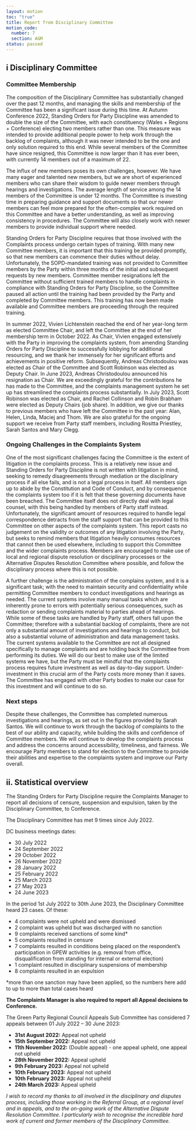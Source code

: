 ```yaml
---
layout: motion
toc: "true"
title: Report from Disciplinary Committee
motion_code:
  number: 7
  section: AGM
status: passed
---
```

## i Disciplinary Committee

### Committee Membership

The composition of the Disciplinary Committee has substantially changed over the past 12 months, and managing the skills and membership of the Committee has been a significant issue during this time. At Autumn Conference 2022, Standing Orders for Party Discipline was amended to double the size of the Committee, with each constituency (Wales + Regions + Conference) electing two members rather than one. This measure was intended to provide additional people power to help work through the backlog of complaints, although it was never intended to be the one and only solution required to this end. While several members of the Committee have since resigned, this Committee is now larger than it has ever been, with currently 14 members out of a maximum of 22.

The influx of new members poses its own challenges, however. We have many eager and talented new members, but we are short of experienced members who can share their wisdom to guide newer members through hearings and investigations. The average length of service among the 14 members of the Committee is under 12 months. The Committee is investing time in preparing guidance and support documents so that our newer members can feel more prepared for the often-complex work required on this Committee and have a better understanding, as well as improving consistency in procedures. The Committee will also closely work with newer members to provide individual support where needed.

Standing Orders for Party Discipline requires that those involved with the Complaints process undergo certain types of training. With many new Committee members, it is important that this training be provided promptly, so that new members can commence their duties without delay. Unfortunately, the SOPD-mandated training was not provided to Committee members by the Party within three months of the initial and subsequent requests by new members. Committee member resignations left the Committee without sufficient trained members to handle complaints in compliance with Standing Orders for Party Discipline, so the Committee paused all action until the training had been provided by the Party and completed by Committee members. This training has now been made available and Committee members are proceeding through the required training.

In summer 2022, Vivien Lichtenstein reached the end of her year-long term as elected Committee Chair, and left the Committee at the end of her membership term in October 2022. As Chair, Vivien engaged extensively with the Party in improving the complaints system, from amending Standing Orders for Party Discipline to successfully lobbying for additional resourcing, and we thank her immensely for her significant efforts and achievements in positive reform. Subsequently, Andreas Christodoulou was elected as Chair of the Committee and Scott Robinson was elected as Deputy Chair. In June 2023, Andreas Christodoulou announced his resignation as Chair. We are exceedingly grateful for the contributions he has made to the Committee, and the complaints management system he set up has streamlined the complaints process substantially. In July 2023, Scott Robinson was elected as Chair, and Rachel Collinson and Robin Brabham were elected as Deputy Chairs (job share). In addition, we give our thanks to previous members who have left the Committee in the past year: Alan, Helen, Linda, Maciej and Thom. We are also grateful for the ongoing support we receive from Party staff members, including Rositta Priestley, Sarah Santos and Mary Clegg.

### Ongoing Challenges in the Complaints System

One of the most significant challenges facing the Committee is the extent of litigation in the complaints process. This is a relatively new issue and Standing Orders for Party Discipline is not written with litigation in mind, seeking to remedy disagreements through mediation or the disciplinary process if all else fails, and is not a legal process in itself. All members sign up to abide by the Constitution and Code of Conduct, and by consequence the complaints system too if it is felt that these governing documents have been breached. The Committee itself does not directly deal with legal counsel, with this being handled by members of Party staff instead. Unfortunately, the significant amount of resources required to handle legal correspondence detracts from the staff support that can be provided to this Committee on other aspects of the complaints system. This report casts no judgement on the validity or outcomes of any litigation involving the Party, but seeks to remind members that litigation heavily consumes resources that cannot then be used elsewhere, including to support this Committee and the wider complaints process. Members are encouraged to make use of local and regional dispute resolution or disciplinary processes or the Alternative Disputes Resolution Committee where possible, and follow the disciplinary process where this is not possible.

A further challenge is the administration of the complains system, and it is a significant task; with the need to maintain security and confidentiality while permitting Committee members to conduct investigations and hearings as needed. The current systems involve many manual tasks which are inherently prone to errors with potentially serious consequences, such as redaction or sending complaints material to parties ahead of hearings. While some of these tasks are handled by Party staff, others fall upon the Committee; therefore with a substantial backlog of complaints, there are not only a substantial amount of investigations and hearings to conduct, but also a substantial volume of administration and data management tasks. The current systems available to the Committee are not all designed specifically to manage complaints and are holding back the Committee from performing its duties. We will do our best to make use of the limited systems we have, but the Party must be mindful that the complaints process requires future investment as well as day-to-day support. Under-investment in this crucial arm of the Party costs more money than it saves. The Committee has engaged with other Party bodies to make our case for this investment and will continue to do so.

### Next steps
Despite these challenges, the Committee has completed numerous investigations and hearings, as set out in the figures provided by Sarah Santos. We will continue to work through the backlog of complaints to the best of our ability and capacity, while building the skills and confidence of Committee members. We will continue to develop the complaints process and address the concerns around accessibility, timeliness, and fairness. We encourage Party members to stand for election to the Committee to provide their abilities and expertise to the complaints system and improve our Party overall.

## ii. Statistical overview
The Standing Orders for Party Discipline require the Complaints Manager to report all decisions of censure, suspension and expulsion, taken by the Disciplinary Committee, to Conference.

The Disciplinary Committee has met 9 times since July 2022.

DC business meetings dates:

* 30 July 2022
* 24 September 2022
* 29 October 2022
* 26 November 2022
* 28 January 2022
* 25 February 2022
* 25 March 2023
* 27 May 2023
* 24 June 2023

In the period 1st July 2022 to 30th June 2023, the Disciplinary Committee heard 23 cases. Of these:

* 4 complaints were not upheld and were dismissed
* 2 complaint was upheld but was discharged with no sanction
* 9 complaints received sanctions of some kind*
* 5 complaints resulted in censure
* 7 complaints resulted in conditions being placed on the respondent’s participation in GPEW activities (e.g. removal from office, disqualification from standing for internal or external election)
* 1 complaint resulted in disciplinary suspensions of membership
* 8 complaints resulted in an expulsion

*more than one sanction may have been applied, so the numbers here add to up to more than total cases heard

**The Complaints Manager is also required to report all Appeal decisions to Conference.**

The Green Party Regional Council Appeals Sub Committee has considered 7 appeals between 01 July 2022 – 30 June 2023:

* **31st August 2022:** Appeal not upheld
* **15th September 2022:** Appeal not upheld
* **11th November 2022:** (Double appeal) - one appeal upheld, one appeal not upheld
* **28th November 2022:** Appeal upheld
* **9th February 2023:** Appeal not upheld
* **10th February 2023:** Appeal not upheld
* **10th February 2023:** Appeal not upheld
* **24th March 2023:** Appeal upheld

*I wish to record my thanks to all involved in the disciplinary and disputes process, including those working in the Referral Group, at a regional level and in appeals, and to the on-going work of the Alternative Dispute Resolution Committee. I particularly wish to recognise the incredible hard work of current and former members of the Disciplinary Committee.*